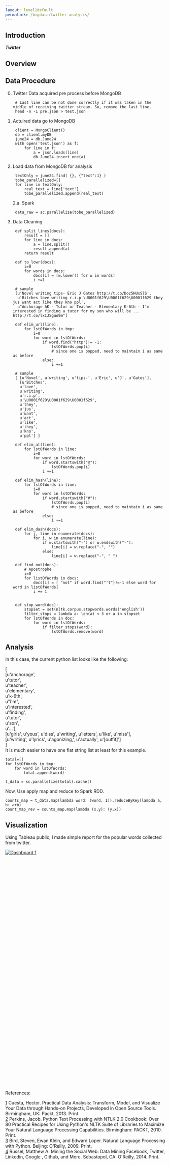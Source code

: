 ```yaml
---
layout: level1default
permalink: /bigdata/twitter-analysis/
---
```


Introduction
------------

**_Twitter_** 

[1]: http://spark.apache.org
[2]: http://spark.apache.org/docs/1.0.2/api/python/index.html
[3]: https://cloud.google.com
[4]: https://hadoop.apache.org


Overview
------

<div class="piktowrapper-embed" pikto-uid="6792262-twit_ana" >
    <div class="pikto-canvas-wrap">
        <div class="pikto-canvas"></div>
    </div>
</div>
<script>
    (function(d){
        var js, id="pikto-embed-js", ref=d.getElementsByTagName("script")[0];
        if (d.getElementById(id)) { return;}
        js=d.createElement("script"); js.id=id; js.async=true;
        js.src="https://magic.piktochart.com/assets/embedding/embed.js";
        ref.parentNode.insertBefore(js, ref);
    }(document));
</script>



## Data Procedure
0. Twitter Data acquired pre process before MongoDB

        # Last line can be not done correctly if it was taken in the middle of receiving twitter stream. So, remove the last line.
        head -n -1 pre.json > test.json
        

1. Actuired data go to MongoDB

    
        client = MongoClient()
        db = client.myDB
        june24 = db.June24
        with open('test.json') as f:
            for line in f:
                a = json.loads(line)
                db.June24.insert_one(a)

2. Load data from MongoDB for analysis
    
        textOnly = june24.find( {}, {"text":1} )
        tobe_parallelized=[]
        for line in textOnly:
            real_text = line['text']
            tobe_parallelized.append(real_text)

    2.a. Spark

        data_raw = sc.parallelize(tobe_parallelized)

3. Data Cleaning

        def split_lines(docs):
            result = []
            for line in docs:
                a = line.split()
                result.append(a)
            return result

        def to_lowr(docs):
            i=0
            for words in docs:
                docs[i] = [w.lower() for w in words]
                i +=1

        # sample
        [u'Novel writing tips- Eric J Gates http://t.co/Doz5HUxSlS',
         u'Bitches love writing r.i.p \U0001f629\U0001f629\U0001f629 they jus want act like they kno ppl',
         u"Anchorage AK - Tutor or Teacher - Elementary K-6th - I'm interested in finding a tutor for my son who will be ... http://t.co/lxIJSguo9m"]

        def elim_url(line):
            for lstOfWords in tmp:
                i=0
                for word in lstOfWords:
                    if word.find("http")!= -1:
                        lstOfWords.pop(i)
                        # since one is popped, need to maintain i as same as before
                    else:
                        i +=1

        # sample
        [ [u'Novel', u'writing', u'tips-', u'Eric', u'J', u'Gates'],
          [u'Bitches',
          u'love',
          u'writing',
          u'r.i.p',
          u'\U0001f629\U0001f629\U0001f629',
          u'they',
          u'jus',
          u'want',
          u'act',
          u'like',
          u'they',
          u'kno',
          u'ppl'] ]

        def elim_at(line):
            for lstOfWords in line:
                i=0
                for word in lstOfWords:
                    if word.startswith("@"):
                        lstOfWords.pop(i)
                    i +=1

        def elim_hash(line):
            for lstOfWords in line:
                i=0
                for word in lstOfWords:
                    if word.startswith("#"):
                        lstOfWords.pop(i)
                        # since one is popped, need to maintain i as same as before
                    else:
                        i +=1

        def elim_dash(docs):
            for j, line in enumerate(docs):
                for i, w in enumerate(line):
                    if w.startswith("-") or w.endswith("-"):
                        line[i] = w.replace("-", "")
                    else:
                        line[i] = w.replace("-", " ")

        def find_not(docs):
            # Apostrophe
            i=0
            for listOfWords in docs:
                docs[i] = [ "not" if word.find("'t")!=-1 else word for word in listOfWords]
                i += 1


        def stop_word(doc):
            stopset = set(nltk.corpus.stopwords.words('english'))
            filter_stops = lambda a: len(a) < 3 or a in stopset
            for lstOfWords in doc:
                for word in lstOfWords:
                    if filter_stops(word):
                        lstOfWords.remove(word)

## Analysis
In this case, the current python list looks like the following:  
        
[  
     [u'anchorage',  
      u'tutor',    
      u'teacher',  
      u'elementary',  
      u'k-6th',  
      u"i'm",  
      u'interested',  
      u'finding',  
      u'tutor',  
      u'son',  
      u'...'],  
     [u'girls', u'yous', u'diss', u'writing', u'letters', u'like', u'miss'],  
     [u'writing', u'lyrics', u'agonizing,', u'actually', u'[outfit]']  
]  
It is much easier to have one flat string list at least for this example.  

    total=[]
    for lstOfWords in tmp:
        for word in lstOfWords:
            total.append(word)

    t_data = sc.parallelize(total).cache()

Now, Use apply map and reduce to Spark RDD.

    counts_map = t_data.map(lambda word: (word, 1)).reduceByKey(lambda a, b: a+b)
    count_map_rev = counts_map.map(lambda (x,y): (y,x))

## Visualization
Using Tableau public, I made simple report for the popular words collected from twitter.

<script type='text/javascript' src='https://public.tableau.com/javascripts/api/viz_v1.js'></script><div class='tableauPlaceholder' style='width: 654px; height: 742px;'><noscript><a href='#'><img alt='Dashboard 1 ' src='https:&#47;&#47;public.tableau.com&#47;static&#47;images&#47;Po&#47;PopularWords&#47;Dashboard1&#47;1_rss.png' style='border: none' /></a></noscript><object class='tableauViz' width='654' height='742' style='display:none;'><param name='host_url' value='https%3A%2F%2Fpublic.tableau.com%2F' /> <param name='site_root' value='' /><param name='name' value='PopularWords&#47;Dashboard1' /><param name='tabs' value='no' /><param name='toolbar' value='yes' /><param name='static_image' value='https:&#47;&#47;public.tableau.com&#47;static&#47;images&#47;Po&#47;PopularWords&#47;Dashboard1&#47;1.png' /> <param name='animate_transition' value='yes' /><param name='display_static_image' value='yes' /><param name='display_spinner' value='yes' /><param name='display_overlay' value='yes' /><param name='display_count' value='yes' /><param name='showVizHome' value='no' /><param name='showTabs' value='y' /><param name='bootstrapWhenNotified' value='true' /></object></div>


References:

[1] Cuesta, Hector. Practical Data Analysis: Transform, Model, and Visualize Your Data through Hands-on Projects, Developed in Open Source Tools. Birmingham, UK: Packt, 2013. Print.  
[2] Perkins, Jacob. Python Text Processing with NTLK 2.0 Cookbook: Over 80 Practical Recipes for Using Python's NLTK Suite of Libraries to Maximize Your Natural Language Processing Capabilities. Birmingham: PACKT, 2010. Print.  
[3] Bird, Steven, Ewan Klein, and Edward Loper. Natural Language Processing with Python. Beijing: O'Reilly, 2009. Print.  
[4] Russel, Matthew A. Mining the Social Web: Data Mining Facebook, Twitter, Linkedin, Google , Github, and More. Sebastopol, CA: O'Reilly, 2014. Print.  